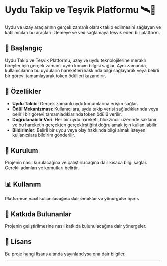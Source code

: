 # Uydu Takip ve Teşvik Platformu 🛰️🌌

Uydu ve uzay araçlarının gerçek zamanlı olarak takip edilmesini sağlayan ve katılımcıları bu araçları izlemeye ve veri sağlamaya teşvik eden bir platform.

## 📌 Başlangıç

Uydu Takip ve Teşvik Platformu, uzay ve uydu teknolojilerine meraklı bireyler için gerçek zamanlı uydu konum bilgisi sağlar. Aynı zamanda, kullanıcılarına bu uyduların hareketleri hakkında bilgi sağlayarak veya belirli bir görevi tamamlayarak token ödülleri kazandırır.

## 🚀 Özellikler

- **Uydu Takibi**: Gerçek zamanlı uydu konumlarına erişim sağlar.
- **Ödül Mekanizması**: Kullanıcılara, uydu takip verisi sağladıklarında veya belirli bir görevi tamamladıklarında token ödülü verilir.
- **Doğrulanabilir Veri**: Her bir uydu hareketi, blokzincir üzerinde saklanır ve bu hareketin gerçekten gerçekleştiğini doğrulamak için kullanılabilir.
- **Bildirimler**: Belirli bir uydu veya olay hakkında bilgi almak isteyen kullanıcılara bildirim gönderilir.

## 🔧 Kurulum

Projenin nasıl kurulacağına ve çalıştırılacağına dair kısaca bilgi sağlar. Gerekli adımları ve komutları belirtir.

## 📊 Kullanım

Platformun nasıl kullanılacağına dair örnekler ve yönergeler içerir.

## 👥 Katkıda Bulunanlar

Projenin geliştirilmesine nasıl katkıda bulunulacağına dair yönergeler.

## 📜 Lisans

Bu proje hangi lisans altında yayınlandıysa ona dair bilgiler.

---
